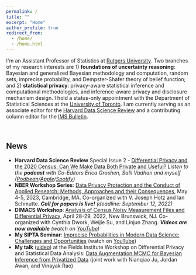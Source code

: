 ```yaml
---
permalink: /
title: ""
excerpt: "Home"
author_profile: true
redirect_from:
  - /home/
  - /home.html
---
```



I'm an Assistant Professor of Statistics at [Rutgers University](https://www.stat.rutgers.edu/people-pages/faculty/people/403-robin-gong). Two branches of my research interests are 1) **foundations of uncertainty reasoning**: Bayesian and generalized Bayesian methodology and computation, random sets, imprecise probability, and Dempster-Shafer theory of belief function; and 2) **statistical privacy**: privacy-aware statistical inference and computational methodologies, and inference-aware privacy and disclosure mechanism design. I hold a status-only appointment with the Department of Statistical Sciences at the [University of Toronto](https://www.statistics.utoronto.ca/people/directories/all-faculty/ruobin-gong). I am currently serving as an associate editor for the [Harvard Data Science Review](https://hdsr.mitpress.mit.edu) and a contributing column editor for the [IMS Bulletin](https://imstat.org/about-the-ims-bulletin/).


<br>

## News

* **Harvard Data Science Review** Special Issue 2 - [Differential Privacy and the 2020 Census: Can We Make Data Both Private and Useful](https://hdsr.mitpress.mit.edu/specialissue2)?  _Listen to the **podcast** with Co-Editors Erica Groshen, Salil Vadhan and myself ([Podbean](https://hdsr.podbean.com/e/differential-privacy-for-the-2020-us-census-can-we-make-data-both-private-and-useful-part-1/)/[Apple](https://podcasts.apple.com/us/podcast/differential-privacy-for-the-2020-u-s-census-can-we/id1558728983?i=1000571597321)/[Spotify](https://open.spotify.com/episode/4A9ahGLv5r58LJX8Alxg19))_
* **NBER Workshop Series**: [Data Privacy Protection and the Conduct of Applied Research: Methods, Approaches and their Consequences](https://www.nber.org/data-privacy-protection-and-conduct-applied-research-methods-approaches-and-their-consequences), May 4-5, 2023, Cambridge, MA. Co-organized with V. Joseph Hotz and Ian Schmutte. _**Call for papers is live!** (deadline: September 12, 2022)_
* **DIMACS Workshop**: [Analysis of Census Noisy Measurement Files and Differential Privacy](http://dimacs.rutgers.edu/events/details?eID=2038), April 28-29, 2022, New Brunswick, NJ. Co-organized with Cynthia Dwork, Weijie Su, and Linjun Zhang. _**Videos are now available** (watch on [YouTube](https://www.youtube.com/playlist?list=PLKVCRT3MRed733-w2Lo2yvCAkac9zdIVj))_
* **My SIPTA Seminar**: [Imprecise Probabilities in Modern Data Science: Challenges and Opportunities](https://sipta.org/events/sipta-seminars/) (watch on [YouTube](https://www.youtube.com/watch?v=rNVWyG-0XgA))
* **My talk** ([video](http://www.fields.utoronto.ca/talks/Data-Augmentation-MCMC-Bayesian-Inference-Privatized-Data)) at the Fields Institute Workshop on Differential Privacy and Statistical Data Analysis: [Data Augmentation MCMC for Bayesian Inference from Privatized Data](https://ruobingong.github.io/publication/2022-06-01-DAMCMC) (joint work with Nianqiao Ju, Jordan Awan, and Vinayak Rao)

